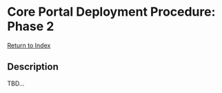 # Core Portal Deployment Procedure: Phase 2

[Return to Index](../index.md)

## Description

TBD...
